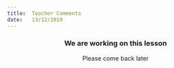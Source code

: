 ```yaml
---
title:  Teacher Comments
date:   13/12/2019
---
```


### <center>We are working on this lesson</center>
<center>Please come back later</center>